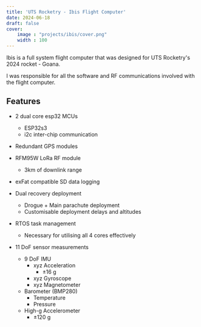 ```yaml
---
title: 'UTS Rocketry - Ibis Flight Computer'
date: 2024-06-18
draft: false
cover:
    image : "projects/ibis/cover.png"
    width : 100
---
```


Ibis is a full system flight computer that was designed for UTS Rocketry's 2024 rocket - Goana.

I was responsible for all the software and RF communications involved with the flight computer.

## Features

- 2 dual core esp32 MCUs
  - ESP32s3
  - i2c inter-chip communication

- Redundant GPS modules

- RFM95W LoRa RF module
  - 3km of downlink range

- exFat compatible SD data logging

- Dual recovery deployment
  - Drogue + Main parachute deployment
  - Customisable deployment delays and altitudes

- RTOS task management
  - Necessary for utilising all 4 cores effectively

- 11 DoF sensor measurements
  - 9 DoF IMU
    - xyz Acceleration
      - ±16 g
    - xyz Gyroscope
    - xyz Magnetometer
  - Barometer (BMP280)
    - Temperature
    - Pressure
  - High-g Accelerometer
    - ±120 g
